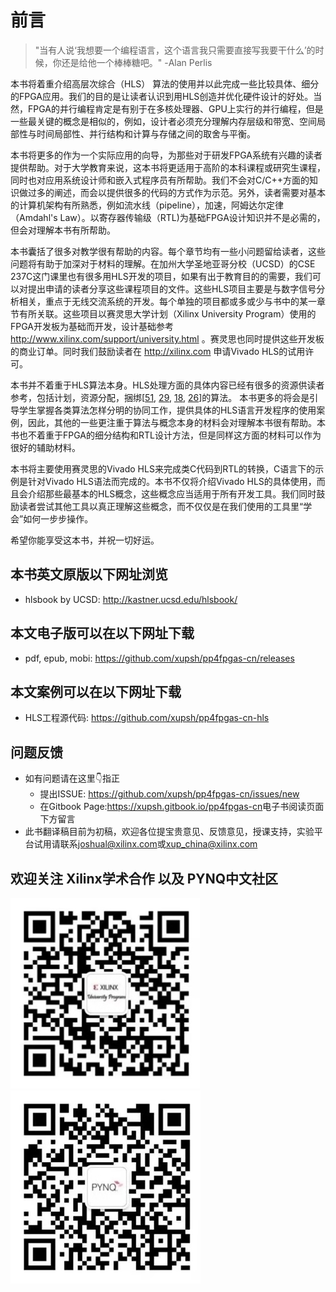 # 前言


> "当有人说‘我想要一个编程语言，这个语言我只需要直接写我要干什么’的时候，你还是给他一个棒棒糖吧。"   -Alan Perlis


本书将着重介绍高层次综合（HLS） 算法的使用并以此完成一些比较具体、细分的FPGA应用。我们的目的是让读者认识到用HLS创造并优化硬件设计的好处。当然，FPGA的并行编程肯定是有别于在多核处理器、GPU上实行的并行编程，但是一些最关键的概念是相似的，例如，设计者必须充分理解内存层级和带宽、空间局部性与时间局部性、并行结构和计算与存储之间的取舍与平衡。

本书将更多的作为一个实际应用的向导，为那些对于研发FPGA系统有兴趣的读者提供帮助。对于大学教育来说，这本书将更适用于高阶的本科课程或研究生课程，同时也对应用系统设计师和嵌入式程序员有所帮助。我们不会对C/C++方面的知识做过多的阐述，而会以提供很多的代码的方式作为示范。另外，读者需要对基本的计算机架构有所熟悉，例如流水线（pipeline），加速，阿姆达尔定律（Amdahl's Law）。以寄存器传输级（RTL)为基础FPGA设计知识并不是必需的，但会对理解本书有所帮助。

本书囊括了很多对教学很有帮助的内容。每个章节均有一些小问题留给读者，这些问题将有助于加深对于材料的理解。在加州大学圣地亚哥分校（UCSD）的CSE 237C这门课里也有很多用HLS开发的项目，如果有出于教育目的的需要，我们可以对提出申请的读者分享这些课程项目的文件。这些HLS项目主要是与数字信号分析相关，重点于无线交流系统的开发。每个单独的项目都或多或少与书中的某一章节有所关联。这些项目以赛灵思大学计划（Xilinx University Program）使用的FPGA开发板为基础而开发，设计基础参考 http://www.xilinx.com/support/university.html 。赛灵思也同时提供这些开发板的商业订单。同时我们鼓励读者在 http://xilinx.com 申请Vivado HLS的试用许可。

本书并不着重于HLS算法本身。HLS处理方面的具体内容已经有很多的资源供读者参考，包括计划，资源分配，捆绑[[51](./BIBLIOGRAPHY.md#51), [29](./BIBLIOGRAPHY.md#29), [18](./BIBLIOGRAPHY.md#18), [26](./BIBLIOGRAPHY.md#26)]的算法。 本书更多的将会是引导学生掌握各类算法怎样分明的协同工作，提供具体的HLS语言开发程序的使用案例，因此，其他的一些更注重于算法与概念本身的材料会对理解本书很有帮助。本书也不着重于FPGA的细分结构和RTL设计方法，但是同样这方面的材料可以作为很好的辅助材料。

本书将主要使用赛灵思的Vivado HLS来完成类C代码到RTL的转换，C语言下的示例是针对Vivado HLS语法而完成的。本书不仅将介绍Vivado HLS的具体使用，而且会介绍那些最基本的HLS概念，这些概念应当适用于所有开发工具。我们同时鼓励读者尝试其他工具以真正理解这些概念，而不仅仅是在我们使用的工具里“学会”如何一步步操作。

希望你能享受这本书，并祝一切好运。

## 本书英文原版以下网址浏览

- hlsbook by UCSD: <http://kastner.ucsd.edu/hlsbook/>


## 本文电子版可以在以下网址下载

- pdf, epub, mobi: <https://github.com/xupsh/pp4fpgas-cn/releases>

## 本文案例可以在以下网址下载

- HLS工程源代码: <https://github.com/xupsh/pp4fpgas-cn-hls>

## 问题反馈

- 如有问题请在这里👇指正
  - 提出ISSUE: <https://github.com/xupsh/pp4fpgas-cn/issues/new>
  - 在Gitbook Page:<https://xupsh.gitbook.io/pp4fpgas-cn>电子书阅读页面下方留言
- 此书翻译稿目前为初稿，欢迎各位提宝贵意见、反馈意见，授课支持，实验平台试用请联系[joshual@xilinx.com](mailto:joshual@xilinx.com)或[xup_china@xilinx.com](mailto:xup_china@xilinx.com)

## 欢迎关注 Xilinx学术合作 以及 PYNQ中文社区
![Xilinx学术合作](images/qrcode.jpg)
![PYNQ中文社区](images/qrcode2.jpg)
